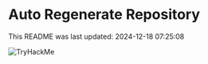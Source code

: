 # Auto Regenerate Repository

This README was last updated: 2024-12-18 07:25:08

 ![TryHackMe](https://tryhackme.com/badge/533634)